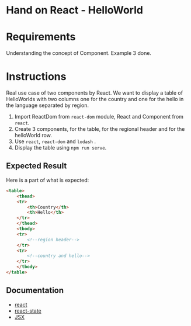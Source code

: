 # Hand on React - HelloWorld

# Requirements
Understanding the concept of Component. Example 3 done.

# Instructions
Real use case of two components by React. We want to display a table of HelloWorlds with two columns one for the country and one for the hello in the language separated by region.

1. Import ReactDom from `react-dom` module, React and Component from `react`.
2. Create 3 components, for the table, for the regional header and for the helloWorld row.
3. Use `react`, `react-dom` and `lodash` .
4. Display the table using `npm run serve`.

## Expected Result
Here is a part of what is expected:
```html
<table>
    <thead>
    <tr>
        <th>Country</th>
        <th>Hello</th>
    </tr>
    </thead>
    <tbody>
    <tr>
        <!--region header-->
    </tr>
    <tr>
        <!--country and hello-->
    </tr>
    </tbody>
</table>
```

## Documentation
- [react](https://facebook.github.io/react/docs/getting-started.html)
- [react-state](https://facebook.github.io/react/docs/interactivity-and-dynamic-uis.html)
- [JSX](https://facebook.github.io/react/docs/jsx-in-depth.html)